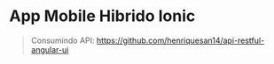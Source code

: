 # App Mobile Hibrido Ionic

>Consumindo API: https://github.com/henriquesan14/api-restful-angular-ui
